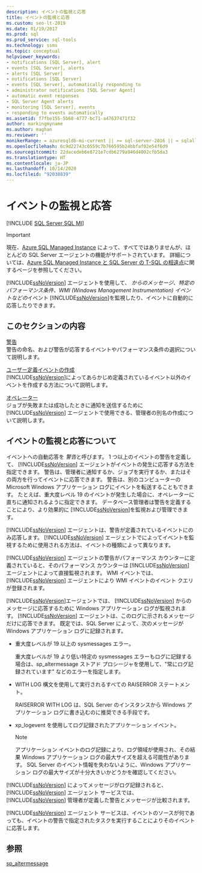 ```yaml
---
description: イベントの監視と応答
title: イベントの監視と応答
ms.custom: seo-lt-2019
ms.date: 01/19/2017
ms.prod: sql
ms.prod_service: sql-tools
ms.technology: ssms
ms.topic: conceptual
helpviewer_keywords:
- notifications [SQL Server], alert
- events [SQL Server], alerts
- alerts [SQL Server]
- notifications [SQL Server]
- events [SQL Server], automatically responding to
- administrator notifications [SQL Server Agent]
- automatic event responses
- SQL Server Agent alerts
- monitoring [SQL Server], events
- responding to events automatically
ms.assetid: f7fbe155-5b68-4777-bc71-a47637471f32
author: markingmyname
ms.author: maghan
ms.reviewer: ''
monikerRange: = azuresqldb-mi-current || >= sql-server-2016 || = sqlallproducts-allversions
ms.openlocfilehash: 6c9d22743c0559c7b766595b24bbfaf02e54f6d9
ms.sourcegitcommit: 22dacedeb6e8721e7cdb6279a946d4002cfb5da3
ms.translationtype: HT
ms.contentlocale: ja-JP
ms.lasthandoff: 10/14/2020
ms.locfileid: "92038839"
---
```

# <a name="monitor-and-respond-to-events"></a>イベントの監視と応答
[!INCLUDE [SQL Server SQL MI](../../includes/applies-to-version/sql-asdbmi.md)]

> [!IMPORTANT]  
> 現在、[Azure SQL Managed Instance](/azure/sql-database/sql-database-managed-instance) によって、すべてではありませんが、ほとんどの SQL Server エージェントの機能がサポートされています。 詳細については、[Azure SQL Managed Instance と SQL Server の T-SQL の相違点](/azure/sql-database/sql-database-managed-instance-transact-sql-information#sql-server-agent)に関するページを参照してください。

[!INCLUDE[ssNoVersion](../../includes/ssnoversion-md.md)] エージェントを使用して、 *からのメッセージ、特定のパフォーマンス条件、WMI (Windows Management Instrumentation) イベントなどの*イベント [!INCLUDE[ssNoVersion](../../includes/ssnoversion-md.md)]を監視したり、イベントに自動的に応答したりできます。  
  
## <a name="in-this-section"></a>このセクションの内容  
[警告](../../ssms/agent/alerts.md)  
警告の命名、および警告が応答するイベントやパフォーマンス条件の選択について説明します。  
  
[ユーザー定義イベントの作成](../../ssms/agent/create-a-user-defined-event.md)  
[!INCLUDE[ssNoVersion](../../includes/ssnoversion-md.md)]によってあらかじめ定義されているイベント以外のイベントを作成する方法について説明します。  
  
[オペレーター](../../ssms/agent/operators.md)  
ジョブが失敗または成功したときに通知を送信するために [!INCLUDE[ssNoVersion](../../includes/ssnoversion-md.md)] エージェントで使用できる、管理者の別名の作成について説明します。  
  
## <a name="about-monitoring-and-responding-to-events"></a>イベントの監視と応答について  
イベントへの自動応答を *警告*と呼びます。 1 つ以上のイベントの警告を定義して、 [!INCLUDE[ssNoVersion](../../includes/ssnoversion-md.md)] エージェントがイベントの発生に応答する方法を指定できます。 警告は、管理者に通知するか、ジョブを実行するか、またはその両方を行ってイベントに応答できます。 警告は、別のコンピューターの Microsoft Windows アプリケーション ログにイベントを転送することもできます。 たとえば、重大度レベル 19 のイベントが発生した場合に、オペレーターに直ちに通知されるように指定できます。 データベース管理者は警告を定義することにより、より効果的に [!INCLUDE[ssNoVersion](../../includes/ssnoversion-md.md)]を監視および管理できます。  
  
[!INCLUDE[ssNoVersion](../../includes/ssnoversion-md.md)] エージェントは、警告が定義されているイベントにのみ応答します。 [!INCLUDE[ssNoVersion](../../includes/ssnoversion-md.md)] エージェントでによってイベントを監視するために使用される方法は、イベントの種類によって異なります。  
  
[!INCLUDE[ssNoVersion](../../includes/ssnoversion-md.md)] エージェントの警告がパフォーマンス カウンターに定義されていると、そのパフォーマンス カウンターは [!INCLUDE[ssNoVersion](../../includes/ssnoversion-md.md)] エージェントによって直接監視されます。 WMI イベントでは、 [!INCLUDE[ssNoVersion](../../includes/ssnoversion-md.md)] エージェントにより WMI イベントのイベント クエリが登録されます。  
  
[!INCLUDE[ssNoVersion](../../includes/ssnoversion-md.md)]エージェントでは、 [!INCLUDE[ssNoVersion](../../includes/ssnoversion-md.md)] からのメッセージに応答するために Windows アプリケーション ログが監視されます。 [!INCLUDE[ssNoVersion](../../includes/ssnoversion-md.md)] エージェントは、このログに示されるメッセージだけに応答できます。 既定では、SQL Server によって、次のメッセージが Windows アプリケーション ログに記録されます。  
  
-   重大度レベルが 19 以上の sysmessages エラー。  
  
    重大度レベルが 19 より低い特定の sysmessages エラーもログに記録する場合は、sp_altermessage ストアド プロシージャを使用して、"常にログ記録されています" などのエラーを指定します。  
  
-   WITH LOG 構文を使用して実行されるすべての RAISERROR ステートメント。  
  
    RAISERROR WITH LOG は、SQL Server のインスタンスから Windows アプリケーション ログに書き込むのに推奨できる手段です。  
  
-   xp_logevent を使用してログ記録されたアプリケーション イベント。  
  
    > [!NOTE]  
    > アプリケーション イベントのログ記録により、ログ領域が使用され、その結果 Windows アプリケーション ログの最大サイズを超える可能性があります。 SQL Server のイベント情報を失わないように、Windows アプリケーション ログの最大サイズが十分大きいかどうかを確認してください。  
  
[!INCLUDE[ssNoVersion](../../includes/ssnoversion-md.md)] によってメッセージがログ記録されると、 [!INCLUDE[ssNoVersion](../../includes/ssnoversion-md.md)] エージェント サービスでは、 [!INCLUDE[ssNoVersion](../../includes/ssnoversion-md.md)] 管理者が定義した警告とメッセージが比較されます。  
  
[!INCLUDE[ssNoVersion](../../includes/ssnoversion-md.md)] エージェント サービスは、イベントのソースが何であっても、イベントの警告で指定されたタスクを実行することによりそのイベントに応答します。  
  
## <a name="see-also"></a>参照  
[sp_altermessage](../../relational-databases/system-stored-procedures/sp-altermessage-transact-sql.md)  
